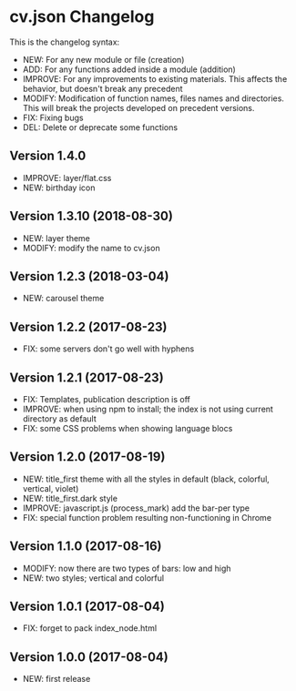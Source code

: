 # cv.json Changelog

This is the changelog syntax:
* NEW: For any new module or file (creation)
* ADD: For any functions added inside a module (addition)
* IMPROVE: For any improvements to existing materials.
This affects the behavior, but doesn't break any precedent
* MODIFY: Modification of function names, files names and directories.
This will break the projects developed on precedent versions.
* FIX: Fixing bugs
* DEL: Delete or deprecate some functions

## Version 1.4.0
* IMPROVE: layer/flat.css
* NEW: birthday icon

## Version 1.3.10 (2018-08-30)
* NEW: layer theme
* MODIFY: modify the name to cv.json

## Version 1.2.3 (2018-03-04)
* NEW: carousel theme

## Version 1.2.2 (2017-08-23)
* FIX: some servers don't go well with hyphens

## Version 1.2.1 (2017-08-23)

* FIX: Templates, publication description is off
* IMPROVE: when using npm to install; the index is not using current directory as default
* FIX: some CSS problems when showing language blocs

## Version 1.2.0 (2017-08-19)

* NEW: title_first theme with all the styles in default (black, colorful, vertical, violet)
* NEW: title_first.dark style
* IMPROVE: javascript.js (process_mark) add the bar-per type
* FIX: special function problem resulting non-functioning in Chrome

## Version 1.1.0 (2017-08-16)

* MODIFY: now there are two types of bars: low and high
* NEW: two styles; vertical and colorful

## Version 1.0.1 (2017-08-04)

* FIX: forget to pack index_node.html

## Version 1.0.0 (2017-08-04)

* NEW: first release
